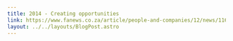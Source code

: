 ```yaml
---
title: 2014 - Creating opportunities
link: https://www.fanews.co.za/article/people-and-companies/12/news/1163/go-for-gold-creating-opportunities-for-disadvantaged-students/16510
layout: ../../layouts/BlogPost.astro
---
```

